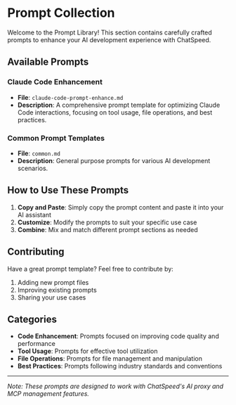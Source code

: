 # Prompt Collection

Welcome to the Prompt Library! This section contains carefully crafted prompts to enhance your AI development experience with ChatSpeed.

## Available Prompts

### Claude Code Enhancement
- **File**: `claude-code-prompt-enhance.md`
- **Description**: A comprehensive prompt template for optimizing Claude Code interactions, focusing on tool usage, file operations, and best practices.

### Common Prompt Templates
- **File**: `common.md`
- **Description**: General purpose prompts for various AI development scenarios.

## How to Use These Prompts

1. **Copy and Paste**: Simply copy the prompt content and paste it into your AI assistant
2. **Customize**: Modify the prompts to suit your specific use case
3. **Combine**: Mix and match different prompt sections as needed

## Contributing

Have a great prompt template? Feel free to contribute by:
1. Adding new prompt files
2. Improving existing prompts
3. Sharing your use cases

## Categories

- **Code Enhancement**: Prompts focused on improving code quality and performance
- **Tool Usage**: Prompts for effective tool utilization
- **File Operations**: Prompts for file management and manipulation
- **Best Practices**: Prompts following industry standards and conventions

---

*Note: These prompts are designed to work with ChatSpeed's AI proxy and MCP management features.*
